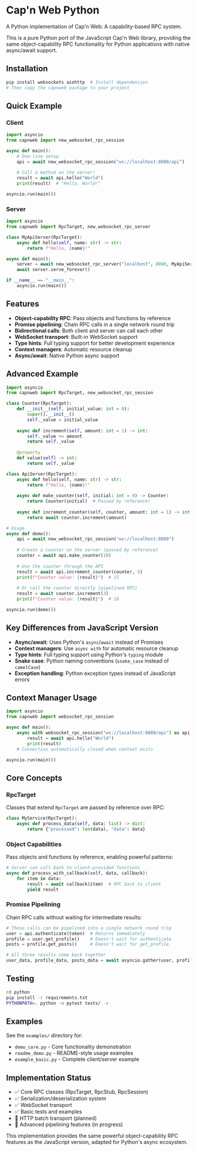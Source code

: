 # Cap'n Web Python

A Python implementation of Cap'n Web: A capability-based RPC system.

This is a pure Python port of the JavaScript Cap'n Web library, providing the same object-capability RPC functionality for Python applications with native async/await support.

## Installation

```bash
pip install websockets aiohttp  # Install dependencies
# Then copy the capnweb package to your project
```

## Quick Example

### Client

```python
import asyncio
from capnweb import new_websocket_rpc_session

async def main():
    # One-line setup
    api = await new_websocket_rpc_session("ws://localhost:8080/api")
    
    # Call a method on the server!
    result = await api.hello("World")
    print(result)  # "Hello, World!"

asyncio.run(main())
```

### Server

```python
import asyncio
from capnweb import RpcTarget, new_websocket_rpc_server

class MyApiServer(RpcTarget):
    async def hello(self, name: str) -> str:
        return f"Hello, {name}!"

async def main():
    server = await new_websocket_rpc_server("localhost", 8080, MyApiServer())
    await server.serve_forever()

if __name__ == "__main__":
    asyncio.run(main())
```

## Features

- **Object-capability RPC**: Pass objects and functions by reference
- **Promise pipelining**: Chain RPC calls in a single network round trip  
- **Bidirectional calls**: Both client and server can call each other
- **WebSocket transport**: Built-in WebSocket support
- **Type hints**: Full typing support for better development experience
- **Context managers**: Automatic resource cleanup
- **Async/await**: Native Python async support

## Advanced Example

```python
import asyncio
from capnweb import RpcTarget, new_websocket_rpc_session

class Counter(RpcTarget):
    def __init__(self, initial_value: int = 0):
        super().__init__()
        self._value = initial_value
    
    async def increment(self, amount: int = 1) -> int:
        self._value += amount
        return self._value
    
    @property
    def value(self) -> int:
        return self._value

class ApiServer(RpcTarget):
    async def hello(self, name: str) -> str:
        return f"Hello, {name}!"
    
    async def make_counter(self, initial: int = 0) -> Counter:
        return Counter(initial)  # Passed by reference!
    
    async def increment_counter(self, counter, amount: int = 1) -> int:
        return await counter.increment(amount)

# Usage
async def demo():
    api = await new_websocket_rpc_session("ws://localhost:8080")
    
    # Create a counter on the server (passed by reference)
    counter = await api.make_counter(10)
    
    # Use the counter through the API
    result = await api.increment_counter(counter, 5)
    print(f"Counter value: {result}")  # 15
    
    # Or call the counter directly (pipelined RPC)
    result = await counter.increment(3)
    print(f"Counter value: {result}")  # 18

asyncio.run(demo())
```

## Key Differences from JavaScript Version

- **Async/await**: Uses Python's `async`/`await` instead of Promises
- **Context managers**: Use `async with` for automatic resource cleanup
- **Type hints**: Full typing support using Python's `typing` module
- **Snake case**: Python naming conventions (`snake_case` instead of `camelCase`)
- **Exception handling**: Python exception types instead of JavaScript errors

## Context Manager Usage

```python
import asyncio
from capnweb import websocket_rpc_session

async def main():
    async with websocket_rpc_session("ws://localhost:8080/api") as api:
        result = await api.hello("World")
        print(result)
    # Connection automatically closed when context exits

asyncio.run(main())
```

## Core Concepts

### RpcTarget

Classes that extend `RpcTarget` are passed by reference over RPC:

```python
class MyService(RpcTarget):
    async def process_data(self, data: list) -> dict:
        return {"processed": len(data), "data": data}
```

### Object Capabilities

Pass objects and functions by reference, enabling powerful patterns:

```python
# Server can call back to client-provided functions
async def process_with_callback(self, data, callback):
    for item in data:
        result = await callback(item)  # RPC back to client
        yield result
```

### Promise Pipelining

Chain RPC calls without waiting for intermediate results:

```python
# These calls can be pipelined into a single network round trip
user = api.authenticate(token)  # Returns immediately
profile = user.get_profile()    # Doesn't wait for authenticate
posts = profile.get_posts()     # Doesn't wait for get_profile

# All three results come back together
user_data, profile_data, posts_data = await asyncio.gather(user, profile, posts)
```

## Testing

```bash
cd python
pip install -r requirements.txt
PYTHONPATH=. python -m pytest tests/ -v
```

## Examples

See the `examples/` directory for:
- `demo_core.py` - Core functionality demonstration
- `readme_demo.py` - README-style usage examples  
- `example_basic.py` - Complete client/server example

## Implementation Status

- ✅ Core RPC classes (RpcTarget, RpcStub, RpcSession)
- ✅ Serialization/deserialization system
- ✅ WebSocket transport
- ✅ Basic tests and examples
- 🚧 HTTP batch transport (planned)
- 🚧 Advanced pipelining features (in progress)

This implementation provides the same powerful object-capability RPC features as the JavaScript version, adapted for Python's async ecosystem.